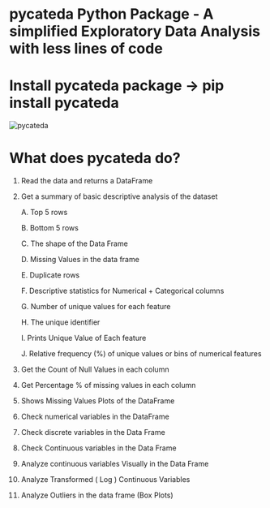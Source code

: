 # pycateda Python Package - A simplified Exploratory Data Analysis with less lines of code
# Install pycateda package ->  pip install pycateda

![pycateda](https://miro.medium.com/max/658/1*0JSGjWN6mXIShXvkam-Q2A.png)

# What does pycateda do?

1. Read the data and returns a DataFrame
2. Get a summary of basic descriptive analysis of the dataset

   A. Top 5 rows
   
   B. Bottom 5 rows
   
   C. The shape of the Data Frame
   
   D. Missing Values in the data frame
   
   E. Duplicate rows
   
   F. Descriptive statistics for Numerical + Categorical columns
   
   G. Number of unique values for each feature
   
   H. The unique identifier
   
   I. Prints Unique Value of Each feature
   
   J. Relative frequency (%) of unique values or bins of numerical features
   
3. Get the Count of Null Values in each column
4. Get Percentage % of missing values in each column
5. Shows Missing Values Plots of the DataFrame
6. Check numerical variables in the DataFrame
7. Check discrete variables in the Data Frame
8. Check Continuous variables in the Data Frame
9. Analyze continuous variables Visually in the Data Frame
10. Analyze Transformed ( Log ) Continuous Variables
11. Analyze Outliers in the data frame (Box Plots)
